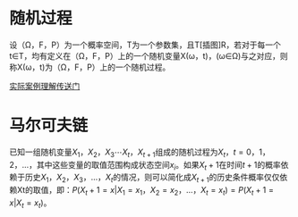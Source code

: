 # 随机过程


设（Ω，F，P）为一个概率空间，T为一个参数集，且T[插图]R，若对于每一个t∈T，均有定义在（Ω，F，P）上的一个随机变量X(ω，t)，(ω∈Ω)与之对应，则称X(ω，t)为（Ω，F，P）上的一个随机过程。

[实际案例理解传送门](https://zhuanlan.zhihu.com/p/39531969)

# 马尔可夫链

已知一组随机变量${X_1，X_2，X_3 \cdots X_t，X_{t+1}}$组成的随机过程为${X_t，t=0，1，2，…}$，其中这些变量的取值范围构成状态空间${x_i}$。如果$X_t+1$在时间$t+1$的概率依赖于历史${X_1，X_2，X_3，…，X_t}$的情况，则可以简化成$X_{t+1}$的历史条件概率仅仅依赖Xt的取值，即：$P(X_t+1=x|X_1=x_1，X_2=x_2，…，X_t=x_t)=P(X_t+1=x|X_t=x_t)$。


